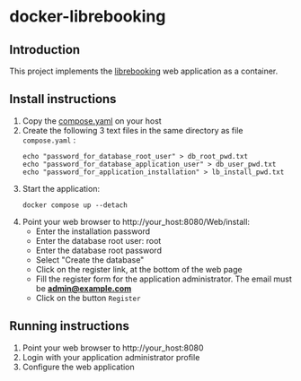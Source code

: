 # docker-librebooking

## Introduction
This project implements the [librebooking](https://github.com/effgarces/BookedScheduler) web application as a container.

## Install instructions
1. Copy the [compose.yaml](https://raw.githubusercontent.com/colisee/docker-librebooking/master/compose.yaml) on your host 
1. Create the following 3 text files in the same directory as file `compose.yaml` :
   ```Shell
   echo "password_for_database_root_user" > db_root_pwd.txt
   echo "password_for_database_application_user" > db_user_pwd.txt
   echo "password_for_application_installation" > lb_install_pwd.txt
   ```
1. Start the application:
   ```Shell
   docker compose up --detach
   ```
1. Point your web browser to http://your_host:8080/Web/install:
   - Enter the installation password
   - Enter the database root user: root
   - Enter the database root password
   - Select "Create the database"
   - Click on the register link, at the bottom of the web page
   - Fill the register form for the application administrator. The email must be **admin@example.com**
   - Click on the button `Register`

## Running instructions
1. Point your web browser to http://your_host:8080
1. Login with your application administrator profile
1. Configure the web application
